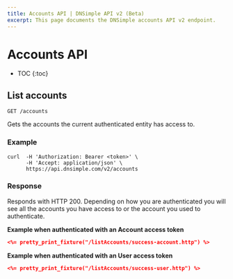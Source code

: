 ```yaml
---
title: Accounts API | DNSimple API v2 (Beta)
excerpt: This page documents the DNSimple accounts API v2 endpoint.
---
```


# Accounts API

* TOC
{:toc}


## List accounts

    GET /accounts

Gets the accounts the current authenticated entity has access to.

### Example

    curl  -H 'Authorization: Bearer <token>' \
          -H 'Accept: application/json' \
          https://api.dnsimple.com/v2/accounts

### Response

Responds with HTTP 200. Depending on how you are authenticated you will see all the accounts you have access to or the account you used to authenticate.

**Example when authenticated with an Account access token**

~~~json
<%= pretty_print_fixture("/listAccounts/success-account.http") %>
~~~

**Example when authenticated with an User access token**

~~~json
<%= pretty_print_fixture("/listAccounts/success-user.http") %>
~~~
